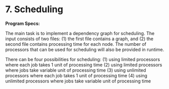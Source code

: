 # 7. Scheduling

**Program Specs:**

The main task is to implement a dependency graph for scheduling.
The input consists of two files: (1) the first file contains a graph, and (2) the second file contains processing time for each node.
The number of processors that can be used for scheduling will also be provided in runtime.

There can be four possibilities for scheduling:
(1) using limited processors where each job takes 1 unit of processing time
(2) using limited processors where jobs take variable unit of processing time
(3) using unlimited processors where each job takes 1 unit of processing time
(4) using unlimited processors where jobs take variable unit of processing time
